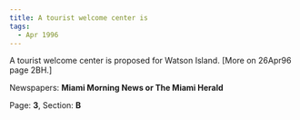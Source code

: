 ```yaml
---  
title: A tourist welcome center is  
tags:  
  - Apr 1996  
---  
```

  
A tourist welcome center is proposed for Watson Island. [More on 26Apr96 page 2BH.]  
  
Newspapers: **Miami Morning News or The Miami Herald**  
  
Page: **3**, Section: **B** 
